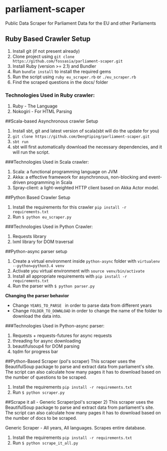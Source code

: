 # parliament-scaper

Public Data Scraper for Parliament Data for the EU and other Parliaments

## Ruby Based Crawler Setup
1. Install git (if not present already)
2. Clone project using `git clone https://github.com/fossasia/parliament-scaper.git`
3. Install Ruby (version >= 2.1) and Bundler
4. Run `bundle install` to install the required gems
5. Run the script using `ruby eu_scraper.rb` or `./eu_scraper.rb`
6. Find the scraped questions in the docs/ folder

### Technologies Used in Ruby crawler:
1. Ruby - The Language
2. Nokogiri - For HTML Parsing

##Scala-based Asynchronous crawler Setup
1. Install sbt, git and latest version of scala(sbt will do the update for you)
2. ```git clone https://github.com/DengYiping/parliament-scaper.git```
3. ```sbt run```
4. sbt will first automatically download the necessary dependencies, and it will run the script.

###Technologies Used in Scala crawler:
1. Scala: a functional programming language on JVM
2. Akka: a effective framework for asynchronous, non-blocking and event-driven programming in Scala
3. Spray-client: a light-weighted HTTP client based on Akka Actor model.

##Python Based Crawler Setup
1. Install the requirements for this crawler `pip install -r requirements.txt`
2. Run `$ python eu_scraper.py`

###Technologies Used in Python Crawler:
1. Requests library
2. lxml library for DOM traversal

##Python-async parser setup

 1. Create a virtual environment inside `python-async` folder with
    `virtualenv --python=python3.4 venv`
 2. Activate you virtual environment with `source venv/bin/activate`
 3. Install all appropriate requirements with `pip install -r
    requirements.txt`
 4. Run the parser with `$ python parser.py`

**Changing the parser behavior**

 - Change `YEARS_TO_PARSE `  in order to parse data from different years
 - Change `FOLDER_TO_DOWNLOAD` in order to change the name of the folder to download the data into.

###Technologies Used in Python-async parser:
1. Requests + requests-futures for async requests
2. threading for async downloading
3. beautifulsoup4 for DOM parsing
4. tqdm for progress bar

##Python-Based Scraper (pol's scraper)
This scraper uses the BeautifulSoup package to parse and extract data from parliament's site. The script can also calculate how many pages it has to download based on the number of questions to be scraped.

1. Install the requirements `pip install -r requirements.txt`
2. Run `$ python scraper.py`


##Scrape it all - Generic Scraper(pol's scraper 2)
This scraper uses the BeautifulSoup package to parse and extract data from parliament's site. The script can also calculate how many pages it has to download based on the number of docs to be scraped.

Generic Scraper - All years, All languages. Scrapes entire database.

1. Install the requirements `pip install -r requirements.txt`
2. Run `$ python scrape_it_all.py`
